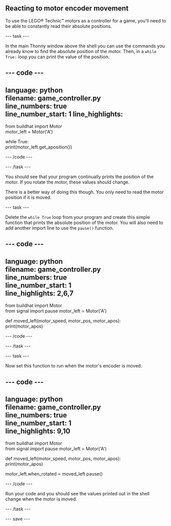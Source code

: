 ## Reacting to motor encoder movement

To use the LEGO® Technic™ motors as a controller for a game, you'll need to be able to constantly read their absolute positions.

--- task ---

In the main Thonny window above the shell you can use the commands you already know to find the absolute position of the motor. Then, in a `while True:` loop you can print the value of the position.

--- code ---
---
language: python   
filename: game_controller.py   
line_numbers: true   
line_number_start: 1 
line_highlights:    
---

from buildhat import Motor   
motor_left = Motor('A')   

while True:   
    print(motor_left.get_aposition())   

--- /code ---

--- /task ---

You should see that your program continually prints the position of the motor. If you rotate the motor, these values should change.

There is a better way of doing this though. You only need to read the motor position if it is moved.

--- task ---

Delete the `while True` loop from your program and create this simple function that prints the absolute position of the motor. You will also need to add another import line to use the `pause()` function.

--- code ---
---
language: python   
filename: game_controller.py   
line_numbers: true   
line_number_start: 1   
line_highlights: 2,6,7  
---

from buildhat import Motor  
from signal import pause 
motor_left = Motor('A')   


def moved_left(motor_speed, motor_pos, motor_apos):   
    print(motor_apos) 

--- /code ---

--- /task ---

--- task ---

Now set this function to run when the motor's encoder is moved:

--- code ---
---
language: python   
filename: game_controller.py   
line_numbers: true   
line_number_start: 1   
line_highlights: 9,10 
---

from buildhat import Motor  
from signal import pause 
motor_left = Motor('A')   


def moved_left(motor_speed, motor_pos, motor_apos):   
    print(motor_apos) 

motor_left.when_rotated = moved_left
pause()

--- /code ---

Run your code and you should see the values printed out in the shell change when the motor is moved.

--- /task ---

--- save ---
